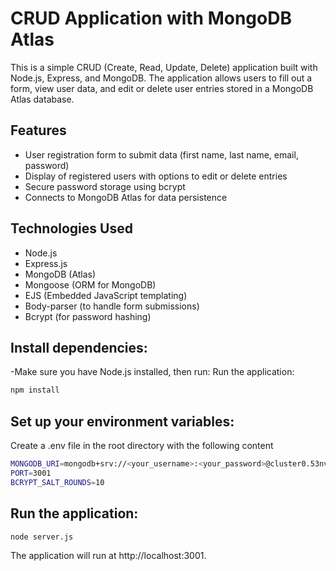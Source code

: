# CRUD Application with MongoDB Atlas

This is a simple CRUD (Create, Read, Update, Delete) application built with Node.js, Express, and MongoDB. The application allows users to fill out a form, view user data, and edit or delete user entries stored in a MongoDB Atlas database.

## Features

- User registration form to submit data (first name, last name, email, password)
- Display of registered users with options to edit or delete entries
- Secure password storage using bcrypt
- Connects to MongoDB Atlas for data persistence

## Technologies Used

- Node.js
- Express.js
- MongoDB (Atlas)
- Mongoose (ORM for MongoDB)
- EJS (Embedded JavaScript templating)
- Body-parser (to handle form submissions)
- Bcrypt (for password hashing)

## Install dependencies:
-Make sure you have Node.js installed, then run:
Run the application:
```bash
npm install
```
## Set up your environment variables:
Create a .env file in the root directory with the following content
```bash
MONGODB_URI=mongodb+srv://<your_username>:<your_password>@cluster0.53nvo.mongodb.net/your_database_name?retryWrites=true&w=majority
PORT=3001
BCRYPT_SALT_ROUNDS=10
```
## Run the application:
```bash
node server.js
```
The application will run at http://localhost:3001.